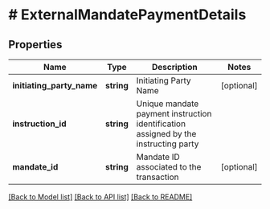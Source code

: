 # # ExternalMandatePaymentDetails

## Properties

Name | Type | Description | Notes
------------ | ------------- | ------------- | -------------
**initiating_party_name** | **string** | Initiating Party Name | [optional]
**instruction_id** | **string** | Unique mandate payment instruction identification assigned by the instructing party |
**mandate_id** | **string** | Mandate ID associated to the transaction | [optional]

[[Back to Model list]](../../README.md#models) [[Back to API list]](../../README.md#endpoints) [[Back to README]](../../README.md)
